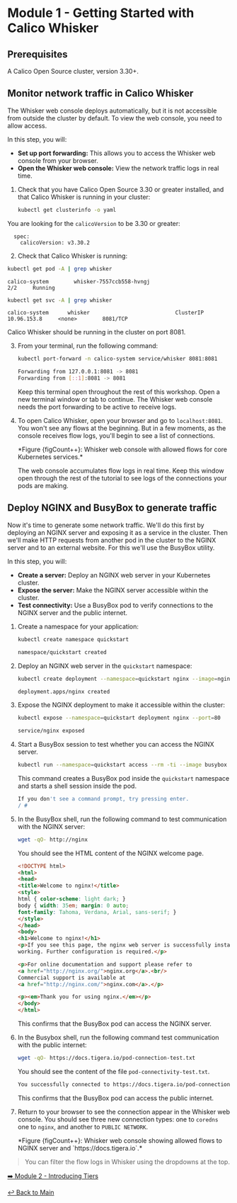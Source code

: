 # Module 1 - Getting Started with Calico Whisker

## Prerequisites
A Calico Open Source cluster, version 3.30+.

## Monitor network traffic in Calico Whisker

The Whisker web console deploys automatically, but it is not accessible from outside the cluster by default.
To view the web console, you need to allow access.

In this step, you will:

* **Set up port forwarding:** This allows you to access the Whisker web console from your browser.
* **Open the Whisker web console:** View the network traffic logs in real time.

1. Check that you have Calico Open Source 3.30 or greater installed, and that Calico Whisker is running in your cluster:

   ```bash
   kubectl get clusterinfo -o yaml
   ```

You are looking for the `calicoVersion` to be 3.30 or greater:

```bash,nocopy
  spec:
    calicoVersion: v3.30.2
```

2. Check that Calico Whisker is running:

```bash
kubectl get pod -A | grep whisker
```

```bash,nocopy
calico-system        whisker-7557ccb558-hvngj                       2/2     Running
```

```bash
kubectl get svc -A | grep whisker
```
```bash,nocopy
calico-system      whisker                           ClusterIP   10.96.153.8     <none>        8081/TCP
```

Calico Whisker should be running in the cluster on port 8081.

3. From your terminal, run the following command:

   ```bash
   kubectl port-forward -n calico-system service/whisker 8081:8081
   ```

   ```bash title="Expected output"
   Forwarding from 127.0.0.1:8081 -> 8081
   Forwarding from [::1]:8081 -> 8081
   ```

   Keep this terminal open throughout the rest of this workshop. Open a new terminal window or tab to continue.
   The Whisker web console needs the port forwarding to be active to receive logs.

4. To open Calico Whisker, open your browser and go to `localhost:8081`.
   You won't see any flows at the beginning.
   But in a few moments, as the console receives flow logs, you'll begin to see a list of connections.

   <Screenshot src="/images/calico-whisker.png" alt="Whisker" />
   *Figure {figCount++}: Whisker web console with allowed flows for core Kubernetes services.*

   The web console accumulates flow logs in real time.
   Keep this window open through the rest of the tutorial to see logs of the connections your pods are making.

## Deploy NGINX and BusyBox to generate traffic

Now it's time to generate some network traffic.
We'll do this first by deploying an NGINX server and exposing it as a service in the cluster.
Then we'll make HTTP requests from another pod in the cluster to the NGINX server and to an external website.
For this we'll use the BusyBox utility.

In this step, you will:
* **Create a server:** Deploy an NGINX web server in your Kubernetes cluster.
* **Expose the server:** Make the NGINX server accessible within the cluster.
* **Test connectivity:** Use a BusyBox pod to verify connections to the NGINX server and the public internet.

1. Create a namespace for your application:

   ```bash
   kubectl create namespace quickstart
   ```
   ```bash title="Expected output"
   namespace/quickstart created
   ```

2. Deploy an NGINX web server in the `quickstart` namespace:

   ```bash
   kubectl create deployment --namespace=quickstart nginx --image=nginx
   ```
   ```bash title="Expected output"
   deployment.apps/nginx created
   ```

3. Expose the NGINX deployment to make it accessible within the cluster:

   ```bash
   kubectl expose --namespace=quickstart deployment nginx --port=80
   ```
   ```bash title="Expected output"
   service/nginx exposed
   ```

4. Start a BusyBox session to test whether you can access the NGINX server.

    ```bash
    kubectl run --namespace=quickstart access --rm -ti --image busybox /bin/sh
    ```

    This command creates a BusyBox pod inside the `quickstart` namespace and starts a shell session inside the pod.

    ```bash title="Expected output"
    If you don't see a command prompt, try pressing enter.
    / #
    ```

5. In the BusyBox shell, run the following command to test communication with the NGINX server:

   ```bash
   wget -qO- http://nginx
   ```

   You should see the HTML content of the NGINX welcome page.

   ```html title="Expected output"
   <!DOCTYPE html>
   <html>
   <head>
   <title>Welcome to nginx!</title>
   <style>
   html { color-scheme: light dark; }
   body { width: 35em; margin: 0 auto;
   font-family: Tahoma, Verdana, Arial, sans-serif; }
   </style>
   </head>
   <body>
   <h1>Welcome to nginx!</h1>
   <p>If you see this page, the nginx web server is successfully installed and
   working. Further configuration is required.</p>

   <p>For online documentation and support please refer to
   <a href="http://nginx.org/">nginx.org</a>.<br/>
   Commercial support is available at
   <a href="http://nginx.com/">nginx.com</a>.</p>

   <p><em>Thank you for using nginx.</em></p>
   </body>
   </html>
   ```
   This confirms that the BusyBox pod can access the NGINX server.

6. In the Busybox shell, run the following command test communication with the public internet:

    ```bash
    wget -qO- https://docs.tigera.io/pod-connection-test.txt
    ```

    You should see the content of the file `pod-connectivity-test.txt`.

    ```html title="Expected output"
    You successfully connected to https://docs.tigera.io/pod-connection-test.txt.
    ```

    This confirms that the BusyBox pod can access the public internet.


7. Return to your browser to see the connection appear in the Whisker web console.
   You should see three new connection types: one to `coredns` one to `nginx`, and another to `PUBLIC NETWORK`.

   <Screenshot src="/images/whisker-quickstart-logs.png" alt="whisker2" />
   *Figure {figCount++}: Whisker web console showing allowed flows to NGINX server and `https://docs.tigera.io`.*

>You can filter the flow logs in Whisker using the dropdowns at the top.



[:arrow_right: Module 2 - Introducing Tiers](module-2-introducing-tiers.md)  

[:leftwards_arrow_with_hook: Back to Main](../README.md)  
